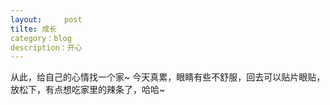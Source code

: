 ```yaml
---
layout:     post
tilte: 成长
category：blog
description：开心
---
```



从此，给自己的心情找一个家~
今天真累，眼睛有些不舒服，回去可以贴片眼贴，放松下，有点想吃家里的辣条了，哈哈~
